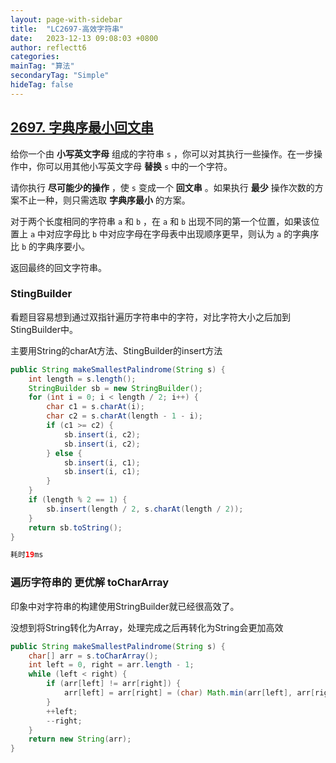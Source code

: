 ```yaml
---
layout: page-with-sidebar
title:  "LC2697-高效字符串"
date:   2023-12-13 09:08:03 +0800
author: reflectt6
categories: 
mainTag: "算法"
secondaryTag: "Simple"
hideTag: false
---
```


## [2697. 字典序最小回文串](https://leetcode.cn/problems/lexicographically-smallest-palindrome/)

给你一个由 **小写英文字母** 组成的字符串 `s` ，你可以对其执行一些操作。在一步操作中，你可以用其他小写英文字母 **替换** `s` 中的一个字符。

请你执行 **尽可能少的操作** ，使 `s` 变成一个 **回文串** 。如果执行 **最少** 操作次数的方案不止一种，则只需选取 **字典序最小** 的方案。

对于两个长度相同的字符串 `a` 和 `b` ，在 `a` 和 `b` 出现不同的第一个位置，如果该位置上 `a` 中对应字母比 `b` 中对应字母在字母表中出现顺序更早，则认为 `a` 的字典序比 `b` 的字典序要小。

返回最终的回文字符串。

### StingBuilder

看题目容易想到通过双指针遍历字符串中的字符，对比字符大小之后加到StingBuilder中。

主要用String的charAt方法、StingBuilder的insert方法

```java
public String makeSmallestPalindrome(String s) {
    int length = s.length();
    StringBuilder sb = new StringBuilder();
    for (int i = 0; i < length / 2; i++) {
        char c1 = s.charAt(i);
        char c2 = s.charAt(length - 1 - i);
        if (c1 >= c2) {
            sb.insert(i, c2);
            sb.insert(i, c2);
        } else {
            sb.insert(i, c1);
            sb.insert(i, c1);
        }
    }
    if (length % 2 == 1) {
        sb.insert(length / 2, s.charAt(length / 2));
    }
    return sb.toString();
}

耗时19ms
```

### 遍历字符串的 更优解 toCharArray

印象中对字符串的构建使用StringBuilder就已经很高效了。

没想到将String转化为Array，处理完成之后再转化为String会更加高效

```java
public String makeSmallestPalindrome(String s) {
    char[] arr = s.toCharArray();
    int left = 0, right = arr.length - 1;
    while (left < right) {
        if (arr[left] != arr[right]) {
            arr[left] = arr[right] = (char) Math.min(arr[left], arr[right]);
        }
        ++left;
        --right;
    }
    return new String(arr);
}
```
